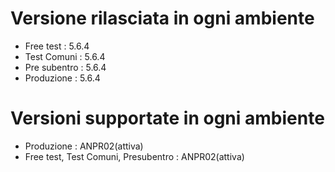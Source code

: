 # Versione rilasciata in ogni ambiente

- Free test : 5.6.4
- Test Comuni : 5.6.4
- Pre subentro : 5.6.4
- Produzione : 5.6.4


# Versioni supportate in ogni ambiente

- Produzione : ANPR02(attiva)
- Free test, Test Comuni, Presubentro : ANPR02(attiva)
